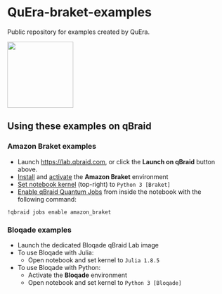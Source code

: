 # QuEra-braket-examples
Public repository for examples created by QuEra.

[<img src="https://qbraid-static.s3.amazonaws.com/logos/Launch_on_qBraid_white.png" width="150">](https://account.qbraid.com?gitHubUrl=https://github.com/qBraid/QuEra-braket-examples.git)

## Using these examples on qBraid

### Amazon Braket examples

- Launch https://lab.qbraid.com, or click the **Launch on qBraid** button above.
- [Install](https://docs.qbraid.com/en/latest/lab/environments.html#install-environment) and [activate](https://docs.qbraid.com/en/latest/lab/notebooks.html#add-remove-kernels) the **Amazon Braket** environment
- [Set notebook kernel](https://docs.qbraid.com/en/latest/lab/notebooks.html#switch-notebook-kernel) (top-right) to ``Python 3 [Braket]``
- [Enable qBraid Quantum Jobs](https://docs.qbraid.com/en/latest/lab/quantumjobs.html#quantum-jobs) from inside the notebook with the following command:

```
!qbraid jobs enable amazon_braket
```

### Bloqade examples

- Launch the dedicated Bloqade qBraid Lab image
- To use Bloqade with Julia:
    - Open notebook and set kernel to ``Julia 1.8.5``
- To use Bloqade with Python:
    - Activate the **Bloqade** environment
    - Open notebook and set kernel to ``Python 3 [Bloqade]``

